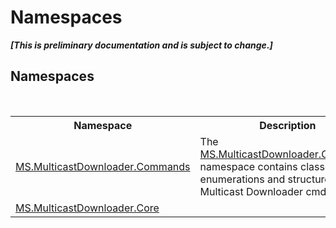 # Namespaces
 _**\[This is preliminary documentation and is subject to change.\]**_


## Namespaces
&nbsp;<table><tr><th>Namespace</th><th>Description</th></tr><tr><td><a href="79bb20b3-6ba6-60c6-e40e-31f1b5083ad1">MS.MulticastDownloader.Commands</a></td><td>
The <a href="79bb20b3-6ba6-60c6-e40e-31f1b5083ad1">MS.MulticastDownloader.Commands</a> namespace contains classes, enumerations and structures for Multicast Downloader cmdlets.</td></tr><tr><td><a href="9b891ee6-be32-56cc-ce7c-d9c252d5b92e">MS.MulticastDownloader.Core</a></td><td></td></tr></table>&nbsp;
